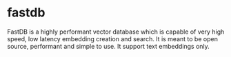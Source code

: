 # fastdb
FastDB is a highly performant vector database which is capable of very high speed, low latency embedding creation and search. It is meant to be open source, performant and simple to use. It support text embeddings only.
